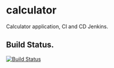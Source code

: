 # calculator
Calculator application, CI and CD Jenkins.

## Build Status. 

[![Build Status](https://adc0a761.ngrok.io//buildStatus/icon?job=calculator)](https://adc0a761.ngrok.io/job/calculator/)
